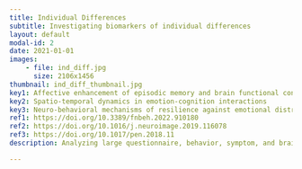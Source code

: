 ```yaml
---
title: Individual Differences
subtitle: Investigating biomarkers of individual differences
layout: default
modal-id: 2
date: 2021-01-01
images: 
    - file: ind_diff.jpg
      size: 2106x1456
thumbnail: ind_diff_thumbnail.jpg
key1: Affective enhancement of episodic memory and brain functional connectivity
key2: Spatio-temporal dynamics in emotion-cognition interactions
key3: Neuro-behavioral mechanisms of resilience against emotional distress
ref1: https://doi.org/10.3389/fnbeh.2022.910180
ref2: https://doi.org/10.1016/j.neuroimage.2019.116078
ref3: https://doi.org/10.1017/pen.2018.11
description: Analyzing large questionnaire, behavior, symptom, and brain imaging data sets to examine individual differences (e.g., diagnosis, personality, and performance).

---
```


